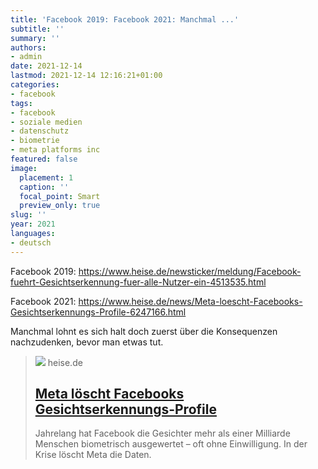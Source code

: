 ```yaml
---
title: 'Facebook 2019: Facebook 2021: Manchmal ...'
subtitle: ''
summary: ''
authors:
- admin
date: 2021-12-14
lastmod: 2021-12-14 12:16:21+01:00
categories:
- facebook
tags:
- facebook
- soziale medien
- datenschutz
- biometrie
- meta platforms inc
featured: false
image:
  placement: 1
  caption: ''
  focal_point: Smart
  preview_only: true
slug: ''
year: 2021
languages:
- deutsch
---
```


Facebook 2019: https://www.heise.de/newsticker/meldung/Facebook-fuehrt-Gesichtserkennung-fuer-alle-Nutzer-ein-4513535.html

Facebook 2021:
https://www.heise.de/news/Meta-loescht-Facebooks-Gesichtserkennungs-Profile-6247166.html

Manchmal lohnt es sich halt doch zuerst über die Konsequenzen nachzudenken, bevor man etwas tut.
> [![](https://heise.cloudimg.io/bound/1200x1200/q85.png-lossy-85.webp-lossy-85.foil1/_www-heise-de_/imgs/18/3/1/9/9/3/4/0/shutterstock_1834395124-c5b7fc267e73a1e6.jpg)](https://www.heise.de/news/Meta-loescht-Facebooks-Gesichtserkennungs-Profile-6247166.html)
> heise.de
> ## [Meta löscht Facebooks Gesichtserkennungs-Profile](https://www.heise.de/news/Meta-loescht-Facebooks-Gesichtserkennungs-Profile-6247166.html)
>
>Jahrelang hat Facebook die Gesichter mehr als einer Milliarde Menschen biometrisch ausgewertet – oft ohne Einwilligung. In der Krise löscht Meta die Daten.